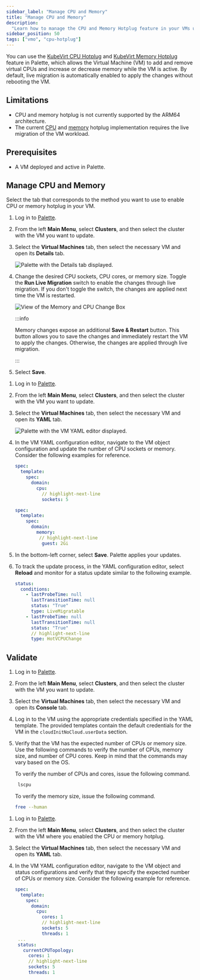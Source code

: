 ```yaml
---
sidebar_label: "Manage CPU and Memory"
title: "Manage CPU and Memory"
description:
  "Learn how to manage the CPU and Memory Hotplug feature in your VMs using Palette Virtual Machine Orchestrator."
sidebar_position: 50
tags: ["vmo", "cpu-hotplug"]
---
```


You can use the [KubeVirt CPU Hotplug](https://kubevirt.io/user-guide/compute/cpu_hotplug/) and
[KubeVirt Memory Hotplug](https://kubevirt.io/user-guide/compute/memory_hotplug/) feature in Palette, which allows the
Virtual Machine (VM) to add and remove virtual CPUs and increase or decrease memory while the VM is active. By default,
live migration is automatically enabled to apply the changes without rebooting the VM.

## Limitations

- CPU and memory hotplug is not currently supported by the ARM64 architecture.
- The current [CPU](https://kubevirt.io/user-guide/compute/cpu_hotplug/#limitations) and
  [memory](https://kubevirt.io/user-guide/compute/memory_hotplug/#limitations) hotplug implementation requires the live
  migration of the VM workload.

## Prerequisites

- A VM deployed and active in Palette.

## Manage CPU and Memory

Select the tab that corresponds to the method you want to use to enable CPU or memory hotplug in your VM.

<Tabs groupId="method">
<TabItem label="UI" value="ui">

1. Log in to [Palette](https://console.spectrocloud.com/).

2. From the left **Main Menu**, select **Clusters**, and then select the cluster with the VM you want to update.

3. Select the **Virtual Machines** tab, then select the necessary VM and open its **Details** tab.

   ![Palette with the Details tab displayed.](/vm-management_create-manage-vm_enable-cpu-hotplug_details.webp)

4. Change the desired CPU sockets, CPU cores, or memory size. Toggle the **Run Live Migration** switch to enable the
   changes through live migration. If you don't toggle the switch, the changes are applied next time the VM is
   restarted.

   ![View of the Memory and CPU Change Box](/vm-management_create-manage-vm_enable-cpu-hotplug_flavor_box.webp)

   :::info

   Memory changes expose an additional **Save & Restart** button. This button allows you to save the changes and
   immediately restart the VM to apply the changes. Otherwise, the changes are applied through live migration.

   :::

5. Select **Save**.

</TabItem>
<TabItem label="YAML" value="yaml">

1. Log in to [Palette](https://console.spectrocloud.com/).

2. From the left **Main Menu**, select **Clusters**, and then select the cluster with the VM you want to update.

3. Select the **Virtual Machines** tab, then select the necessary VM and open its **YAML** tab.

   ![Palette with the VM YAML editor displayed.](/vm-management_create-manage-vm_enable-cpu-hotplug_vm-yaml-editor.webp)

4. In the VM YAML configuration editor, navigate to the VM object configuration and update the number of CPU sockets or
   memory. Consider the following examples for reference.

   ```yaml
   spec:
     template:
       spec:
         domain:
           cpu:
             // highlight-next-line
             sockets: 5
   ```

   ```yaml
   spec:
     template:
       spec:
         domain:
           memory:
            // highlight-next-line
             guest: 2Gi
   ```

5. In the bottom-left corner, select **Save**. Palette applies your updates.

6. To track the update process, in the YAML configuration editor, select **Reload** and monitor for a status update
   similar to the following example.

   ```yaml
   status:
     conditions:
       - lastProbeTime: null
         lastTransitionTime: null
         status: "True"
         type: LiveMigratable
       - lastProbeTime: null
         lastTransitionTime: null
         status: "True"
         // highlight-next-line
         type: HotVCPUChange
   ```

</TabItem> 
</Tabs>

## Validate

<Tabs groupId="method">

<TabItem label="UI" value="ui">

1. Log in to [Palette](https://console.spectrocloud.com/).

2. From the left **Main Menu**, select **Clusters**, and then select the cluster with the VM you want to update.

3. Select the **Virtual Machines** tab, then select the necessary VM and open its **Console** tab.

4. Log in to the VM using the appropriate credentials specified in the YAML template. The provided templates contain the
   default credentials for the VM in the `cloudInitNoCloud.userData` section.

5. Verify that the VM has the expected number of CPUs or memory size. Use the following commands to verify the number of
   CPUs, memory size, and number of CPU cores. Keep in mind that the commands may vary based on the OS.

   To verify the number of CPUs and cores, issue the following command.

   ```bash
    lscpu
   ```

   To verify the memory size, issue the following command.

   ```bash
   free --human
   ```

</TabItem>

<TabItem label="YAML" value="yaml">

1. Log in to [Palette](https://console.spectrocloud.com/).

2. From the left **Main Menu**, select **Clusters**, and then select the cluster with the VM where you enabled the CPU
   or memory hotplug.

3. Select the **Virtual Machines** tab, then select the necessary VM and open its **YAML** tab.

4. In the VM YAML configuration editor, navigate to the VM object and status configurations and verify that they specify
   the expected number of CPUs or memory size. Consider the following example for reference.

   ```yaml
   spec:
     template:
       spec:
         domain:
           cpu:
             cores: 1
             // highlight-next-line
             sockets: 5
             threads: 1
    ...
    status:
      currentCPUTopology:
        cores: 1
        // highlight-next-line
        sockets: 5
        threads: 1
   ```

</TabItem>
</Tabs>
